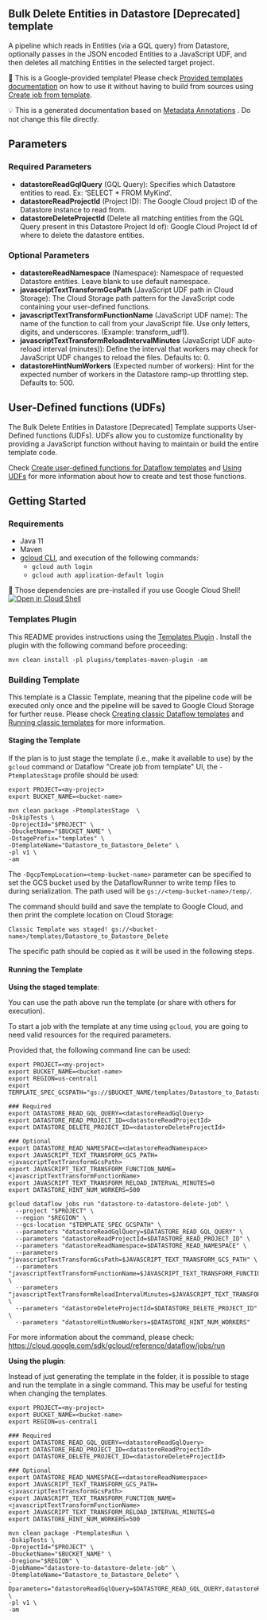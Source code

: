 
Bulk Delete Entities in Datastore [Deprecated] template
---
A pipeline which reads in Entities (via a GQL query) from Datastore, optionally
passes in the JSON encoded Entities to a JavaScript UDF, and then deletes all
matching Entities in the selected target project.


:memo: This is a Google-provided template! Please
check [Provided templates documentation](https://cloud.google.com/dataflow/docs/guides/templates/provided/datastore-bulk-delete)
on how to use it without having to build from sources using [Create job from template](https://console.cloud.google.com/dataflow/createjob?template=Datastore_to_Datastore_Delete).

:bulb: This is a generated documentation based
on [Metadata Annotations](https://github.com/GoogleCloudPlatform/DataflowTemplates#metadata-annotations)
. Do not change this file directly.

## Parameters

### Required Parameters

* **datastoreReadGqlQuery** (GQL Query): Specifies which Datastore entities to read. Ex: ‘SELECT * FROM MyKind’.
* **datastoreReadProjectId** (Project ID): The Google Cloud project ID of the Datastore instance to read from.
* **datastoreDeleteProjectId** (Delete all matching entities from the GQL Query present in this Datastore Project Id of): Google Cloud Project Id of where to delete the datastore entities.

### Optional Parameters

* **datastoreReadNamespace** (Namespace): Namespace of requested Datastore entities. Leave blank to use default namespace.
* **javascriptTextTransformGcsPath** (JavaScript UDF path in Cloud Storage): The Cloud Storage path pattern for the JavaScript code containing your user-defined functions.
* **javascriptTextTransformFunctionName** (JavaScript UDF name): The name of the function to call from your JavaScript file. Use only letters, digits, and underscores. (Example: transform_udf1).
* **javascriptTextTransformReloadIntervalMinutes** (JavaScript UDF auto-reload interval (minutes)): Define the interval that workers may check for JavaScript UDF changes to reload the files. Defaults to: 0.
* **datastoreHintNumWorkers** (Expected number of workers): Hint for the expected number of workers in the Datastore ramp-up throttling step. Defaults to: 500.


## User-Defined functions (UDFs)

The Bulk Delete Entities in Datastore [Deprecated] Template supports User-Defined functions (UDFs).
UDFs allow you to customize functionality by providing a JavaScript function
without having to maintain or build the entire template code.

Check [Create user-defined functions for Dataflow templates](https://cloud.google.com/dataflow/docs/guides/templates/create-template-udf)
and [Using UDFs](https://github.com/GoogleCloudPlatform/DataflowTemplates#using-udfs)
for more information about how to create and test those functions.


## Getting Started

### Requirements

* Java 11
* Maven
* [gcloud CLI](https://cloud.google.com/sdk/gcloud), and execution of the
  following commands:
  * `gcloud auth login`
  * `gcloud auth application-default login`

:star2: Those dependencies are pre-installed if you use Google Cloud Shell!
[![Open in Cloud Shell](http://gstatic.com/cloudssh/images/open-btn.svg)](https://console.cloud.google.com/cloudshell/editor?cloudshell_git_repo=https%3A%2F%2Fgithub.com%2FGoogleCloudPlatform%2FDataflowTemplates.git&cloudshell_open_in_editor=v1/src/main/java/com/google/cloud/teleport/templates/DatastoreToDatastoreDelete.java)

### Templates Plugin

This README provides instructions using
the [Templates Plugin](https://github.com/GoogleCloudPlatform/DataflowTemplates#templates-plugin)
. Install the plugin with the following command before proceeding:

```shell
mvn clean install -pl plugins/templates-maven-plugin -am
```

### Building Template

This template is a Classic Template, meaning that the pipeline code will be
executed only once and the pipeline will be saved to Google Cloud Storage for
further reuse. Please check [Creating classic Dataflow templates](https://cloud.google.com/dataflow/docs/guides/templates/creating-templates)
and [Running classic templates](https://cloud.google.com/dataflow/docs/guides/templates/running-templates)
for more information.

#### Staging the Template

If the plan is to just stage the template (i.e., make it available to use) by
the `gcloud` command or Dataflow "Create job from template" UI,
the `-PtemplatesStage` profile should be used:

```shell
export PROJECT=<my-project>
export BUCKET_NAME=<bucket-name>

mvn clean package -PtemplatesStage  \
-DskipTests \
-DprojectId="$PROJECT" \
-DbucketName="$BUCKET_NAME" \
-DstagePrefix="templates" \
-DtemplateName="Datastore_to_Datastore_Delete" \
-pl v1 \
-am
```

The `-DgcpTempLocation=<temp-bucket-name>` parameter can be specified to set the GCS bucket used by the DataflowRunner to write
temp files to during serialization. The path used will be `gs://<temp-bucket-name>/temp/`.

The command should build and save the template to Google Cloud, and then print
the complete location on Cloud Storage:

```
Classic Template was staged! gs://<bucket-name>/templates/Datastore_to_Datastore_Delete
```

The specific path should be copied as it will be used in the following steps.

#### Running the Template

**Using the staged template**:

You can use the path above run the template (or share with others for execution).

To start a job with the template at any time using `gcloud`, you are going to
need valid resources for the required parameters.

Provided that, the following command line can be used:

```shell
export PROJECT=<my-project>
export BUCKET_NAME=<bucket-name>
export REGION=us-central1
export TEMPLATE_SPEC_GCSPATH="gs://$BUCKET_NAME/templates/Datastore_to_Datastore_Delete"

### Required
export DATASTORE_READ_GQL_QUERY=<datastoreReadGqlQuery>
export DATASTORE_READ_PROJECT_ID=<datastoreReadProjectId>
export DATASTORE_DELETE_PROJECT_ID=<datastoreDeleteProjectId>

### Optional
export DATASTORE_READ_NAMESPACE=<datastoreReadNamespace>
export JAVASCRIPT_TEXT_TRANSFORM_GCS_PATH=<javascriptTextTransformGcsPath>
export JAVASCRIPT_TEXT_TRANSFORM_FUNCTION_NAME=<javascriptTextTransformFunctionName>
export JAVASCRIPT_TEXT_TRANSFORM_RELOAD_INTERVAL_MINUTES=0
export DATASTORE_HINT_NUM_WORKERS=500

gcloud dataflow jobs run "datastore-to-datastore-delete-job" \
  --project "$PROJECT" \
  --region "$REGION" \
  --gcs-location "$TEMPLATE_SPEC_GCSPATH" \
  --parameters "datastoreReadGqlQuery=$DATASTORE_READ_GQL_QUERY" \
  --parameters "datastoreReadProjectId=$DATASTORE_READ_PROJECT_ID" \
  --parameters "datastoreReadNamespace=$DATASTORE_READ_NAMESPACE" \
  --parameters "javascriptTextTransformGcsPath=$JAVASCRIPT_TEXT_TRANSFORM_GCS_PATH" \
  --parameters "javascriptTextTransformFunctionName=$JAVASCRIPT_TEXT_TRANSFORM_FUNCTION_NAME" \
  --parameters "javascriptTextTransformReloadIntervalMinutes=$JAVASCRIPT_TEXT_TRANSFORM_RELOAD_INTERVAL_MINUTES" \
  --parameters "datastoreDeleteProjectId=$DATASTORE_DELETE_PROJECT_ID" \
  --parameters "datastoreHintNumWorkers=$DATASTORE_HINT_NUM_WORKERS"
```

For more information about the command, please check:
https://cloud.google.com/sdk/gcloud/reference/dataflow/jobs/run


**Using the plugin**:

Instead of just generating the template in the folder, it is possible to stage
and run the template in a single command. This may be useful for testing when
changing the templates.

```shell
export PROJECT=<my-project>
export BUCKET_NAME=<bucket-name>
export REGION=us-central1

### Required
export DATASTORE_READ_GQL_QUERY=<datastoreReadGqlQuery>
export DATASTORE_READ_PROJECT_ID=<datastoreReadProjectId>
export DATASTORE_DELETE_PROJECT_ID=<datastoreDeleteProjectId>

### Optional
export DATASTORE_READ_NAMESPACE=<datastoreReadNamespace>
export JAVASCRIPT_TEXT_TRANSFORM_GCS_PATH=<javascriptTextTransformGcsPath>
export JAVASCRIPT_TEXT_TRANSFORM_FUNCTION_NAME=<javascriptTextTransformFunctionName>
export JAVASCRIPT_TEXT_TRANSFORM_RELOAD_INTERVAL_MINUTES=0
export DATASTORE_HINT_NUM_WORKERS=500

mvn clean package -PtemplatesRun \
-DskipTests \
-DprojectId="$PROJECT" \
-DbucketName="$BUCKET_NAME" \
-Dregion="$REGION" \
-DjobName="datastore-to-datastore-delete-job" \
-DtemplateName="Datastore_to_Datastore_Delete" \
-Dparameters="datastoreReadGqlQuery=$DATASTORE_READ_GQL_QUERY,datastoreReadProjectId=$DATASTORE_READ_PROJECT_ID,datastoreReadNamespace=$DATASTORE_READ_NAMESPACE,javascriptTextTransformGcsPath=$JAVASCRIPT_TEXT_TRANSFORM_GCS_PATH,javascriptTextTransformFunctionName=$JAVASCRIPT_TEXT_TRANSFORM_FUNCTION_NAME,javascriptTextTransformReloadIntervalMinutes=$JAVASCRIPT_TEXT_TRANSFORM_RELOAD_INTERVAL_MINUTES,datastoreDeleteProjectId=$DATASTORE_DELETE_PROJECT_ID,datastoreHintNumWorkers=$DATASTORE_HINT_NUM_WORKERS" \
-pl v1 \
-am
```
